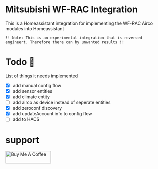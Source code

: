 # Mitsubishi WF-RAC Integration

This is a Homeassistant integration for implementing the WF-RAC Airco modules into Homeassistant

`!! Note: This is an experimental integration that is reversed engineert. Therefore there can by unwanted results !!`

# Todo 📃

List of things it needs implemented

- [x] add manual config flow
- [x] add sensor entities
- [x] add climate entity
- [ ] add airco as device instead of seperate entities
- [x] add zeroconf discovery
- [x] add updateAccount info to config flow
- [ ] add to HACS

# support
<a href="https://www.buymeacoffee.com/jeatheak" target="_blank"><img src="https://cdn.buymeacoffee.com/buttons/v2/default-yellow.png" alt="Buy Me A Coffee" style="height: 40px !important;width: 145px !important;" ></a>

